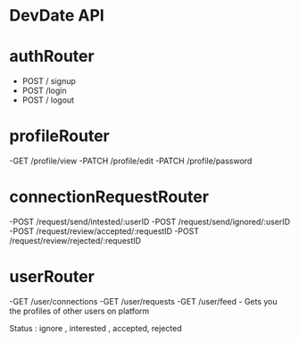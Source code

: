# DevDate API
# authRouter
- POST / signup
- POST /login
- POST / logout

# profileRouter
-GET /profile/view
-PATCH /profile/edit
-PATCH /profile/password

# connectionRequestRouter
-POST /request/send/intested/:userID
-POST /request/send/ignored/:userID
-POST /request/review/accepted/:requestID
-POST /request/review/rejected/:requestID

# userRouter
-GET /user/connections
-GET /user/requests
-GET /user/feed - Gets you the profiles of other users on platform

Status : ignore , interested , accepted, rejected